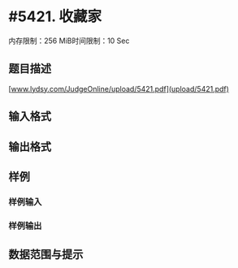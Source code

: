 # #5421. 收藏家

内存限制：256 MiB时间限制：10 Sec

## 题目描述

[www.lydsy.com/JudgeOnline/upload/5421.pdf](upload/5421.pdf)

## 输入格式

## 输出格式

## 样例

### 样例输入

### 样例输出

## 数据范围与提示
